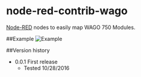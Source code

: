 # node-red-contrib-wago
[Node-RED](http://nodered.org/) nodes to easily map WAGO 750 Modules. 

##Example
![Example](https://postimg.org/image/ms4cpqycx/)

##Version history
* 0.0.1	First release
  * Tested 10/28/2016
